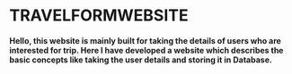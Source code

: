 # TRAVELFORMWEBSITE
#### Hello, this website is mainly built for taking the details of users who are interested for trip. Here I have developed a website which describes the basic concepts like taking the user details and storing it in Database.
